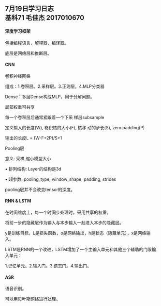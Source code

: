 ## 7月19日学习日志<br/>基科71 毛佳杰 2017010670

#### 深度学习框架

包括编程语言，解释器，编译器。

底层是网络层和推断层。



#### CNN

卷积神经网络

组成：1.卷积层。2.采样层。3.正则层。4.MLP分类器

Dense：多层Dense构成MLP，用于分解问题。

局部权重可共享

每⼀个卷积层后通常紧跟着⼀个下采 样层subsample

定义输⼊的⻓度(W), 卷积核的⼤⼩(F), 核移 动的步⻓(S), zero padding(P)

输出的⻓度L = (W-F+2P)/S+1



Pooling层

意义: 采样,缩⼩模型⼤⼩

• 排列结构: Layer的结构是3d

• 超参数: pooling_type, window_shape, padding, strides

pooling层并不会改变tensor的深度。



#### RNN & LSTM

在时间维度上，每一个时间步处理时，采用共享的权重。

将前一步的隐藏层作为输入与本步输入一起进入本步的隐藏层。

y是训练⽬标，L是损失函数，o是⽹络输出，h是状态（隐藏单元），x是⽹络输⼊。

LSTM是RNN的一个改进，LSTM增加了一个主输入单元和其他三个辅助的门限输入单元：

1.记忆单元。2.输入门。3.遗忘门。4.输出门。



#### ASR

语音识别。

可以用贝叶斯网络进行处理。